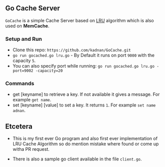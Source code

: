 ## Go Cache Server

`GoCache` is a simple Cache Server based on [LRU](https://en.wikipedia.org/wiki/Cache_replacement_policies#Least_recently_used_(LRU)) algorithm which is also used on **MemCache**.

### Setup and Run
- Clone this repo: `https://github.com/kadnan/GoCache.git`
- `go run gocached.go lru.go` - By Default it runs on port `9000` with the capacity `5`.
- You can also specify port while running: `go run gocached.go lru.go -port=9002 -capacity=20`

### Commands
- get [keyname] to retrieve a key. If not available it gives a message. For example `get name`.
- set [keyname] [value] to set a key. It returns `1`. For example `set name adnan`.

## Etcetera

- This is my first ever Go program and also first ever implementation of LRU Cache Algorithm so do mention mistake where found or come up witha  PR request.

- There is also a sample go client available in the file `client.go`.